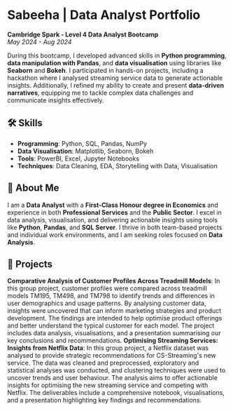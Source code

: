 # Sabeeha | Data Analyst Portfolio  
**Cambridge Spark - Level 4 Data Analyst Bootcamp**  
*May 2024 - Aug 2024*

During this bootcamp, I developed advanced skills in **Python programming**, **data manipulation with Pandas**, and **data visualisation** using libraries like **Seaborn** and **Bokeh**. I 
participated in hands-on projects, including a hackathon where I analysed streaming service data to generate actionable insights. Additionally, I refined my ability to create and present 
**data-driven narratives**, equipping me to tackle complex data challenges and communicate insights effectively.

## 🛠️ Skills
- **Programming**: Python, SQL, Pandas, NumPy
- **Data Visualisation**: Matplotlib, Seaborn, Bokeh
- **Tools**: PowerBI, Excel, Jupyter Notebooks
- **Techniques**: Data Cleaning, EDA, Storytelling with Data, Visualisation

## 💼 About Me
I am a **Data Analyst** with a **First-Class Honour degree in Economics** and experience in both **Professional Services** and the **Public Sector**. I excel in data analysis, visualisation, and delivering actionable insights using tools like **Python**, **Pandas**, and **SQL Server**. I thrive in both team-based projects and individual work environments, and I am seeking roles focused on **Data Analysis**.

## 📂 Projects
**Comparative Analysis of Customer Profiles Across Treadmill Models**: In this group project, customer profiles were compared across treadmill models TM195, TM498, and TM798 to
identify trends and differences in user demographics and usage patterns. By analysing customer data, insights were uncovered that can inform marketing strategies and product
development. The findings are intended to help optimise product offerings and better understand the typical customer for each model. The project includes data analysis, visualisations, and a presentation summarising our key conclusions and recommendations.
**Optimising Streaming Services: Insights from Netflix Data**: In this group project, a Netflix dataset was analysed to provide strategic recommendations for CS-Streaming's new service.
The data was cleaned and preprocessed, exploratory and statistical analyses was conducted, and clustering techniques were used to uncover trends and user behaviour. The analysis aims to
offer actionable insights for optimising the new streaming service and competing with Netflix. The deliverables include a comprehensive notebook, visualisations, and a presentation
highlighting key findings and recommendations.
